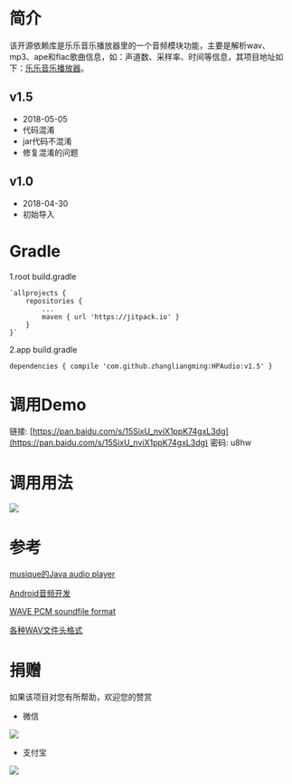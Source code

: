 # 简介 #
该开源依赖库是乐乐音乐播放器里的一个音频模块功能，主要是解析wav、mp3、ape和flac歌曲信息，如：声道数、采样率、时间等信息，其项目地址如下：[乐乐音乐播放器](https://github.com/zhangliangming/HappyPlayer5.git)。

## v1.5 ##
- 2018-05-05
- 代码混淆
- jar代码不混淆
- 修复混淆的问题


## v1.0 ##


- 2018-04-30
- 初始导入

# Gradle #
1.root build.gradle

	`allprojects {
		repositories {
			...
			maven { url 'https://jitpack.io' }
		}
	}`
	
2.app build.gradle

`dependencies {
	         compile 'com.github.zhangliangming:HPAudio:v1.5'
	}`

# 调用Demo #

链接: [https://pan.baidu.com/s/15SixU_nviX1ppK74gxL3dg](https://pan.baidu.com/s/15SixU_nviX1ppK74gxL3dg)  密码: u8hw

# 调用用法 #

![](https://i.imgur.com/qD7bhT4.png)


# 参考 #

[musique的Java audio player](https://github.com/tulskiy/musique)

[Android音频开发](https://github.com/Jhuster/AudioDemo)

[WAVE PCM soundfile format](http://soundfile.sapp.org/doc/WaveFormat/)

[各种WAV文件头格式](http://www.xuebuyuan.com/840670.html)


# 捐赠 #
如果该项目对您有所帮助，欢迎您的赞赏

- 微信

![](https://i.imgur.com/e3hERHh.png)

- 支付宝

![](https://i.imgur.com/29AcEPA.png)
